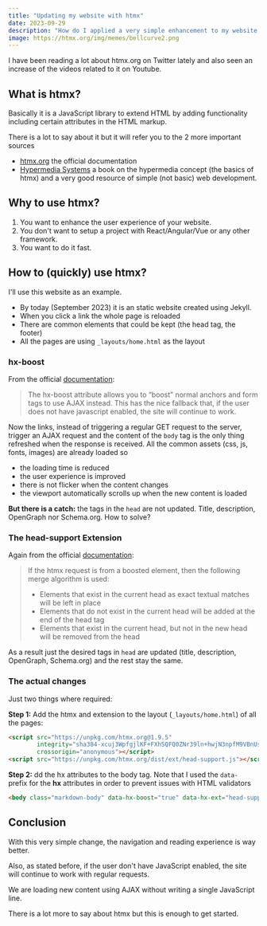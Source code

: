 ```yaml
---
title: "Updating my website with htmx"
date: 2023-09-29
description: "How do I applied a very simple enhancement to my website using the boost feature of htmx?"
image: https://htmx.org/img/memes/bellcurve2.png
---
```


I have been reading a lot about htmx.org on Twitter lately and also seen an increase of the videos related to it on
Youtube.

## What is htmx?

Basically it is a JavaScript library to extend HTML by adding functionality including certain attributes in the HTML
markup.

There is a lot to say about it but it will refer you to the 2 more important sources

- [htmx.org](https://htmx.org) the official documentation
- [Hypermedia Systems](https://hypermedia.systems/) a book on the hypermedia concept (the basics of htmx) and a very
  good resource of simple (not basic) web development.

## Why to use htmx?

1. You want to enhance the user experience of your website.
2. You don't want to setup a project with React/Angular/Vue or any other framework.
3. You want to do it fast.

## How to (quickly) use htmx?

I'll use this website as an example.

- By today (September 2023) it is an static website created using Jekyll.
- When you click a link the whole page is reloaded
- There are common elements that could be kept (the head tag, the footer)
- All the pages are using `_layouts/home.html` as the layout

### hx-boost

From the official [documentation](https://htmx.org/attributes/hx-boost/):

> The hx-boost attribute allows you to “boost” normal anchors and form tags to use AJAX instead. This has the nice
> fallback that, if the user does not have javascript enabled, the site will continue to work.

Now the links, instead of triggering a regular GET request to the server, trigger an AJAX request and the content of
the `body` tag is the only thing refreshed when the response is received. All the common assets (css, js, fonts, images)
are already loaded so

- the loading time is reduced
- the user experience is improved
- there is not flicker when the content changes
- the viewport automatically scrolls up when the new content is loaded

**But there is a catch:** the tags in the `head` are not updated. Title, description, OpenGraph nor Schema.org. How to
solve?

### The head-support Extension

Again from the official [documentation](https://htmx.org/extensions/head-support/#usage):

> If the htmx request is from a boosted element, then the following merge algorithm is used:
> - Elements that exist in the current head as exact textual matches will be left in place
> - Elements that do not exist in the current head will be added at the end of the head tag
> - Elements that exist in the current head, but not in the new head will be removed from the head

As a result just the desired tags in `head` are updated (title, description, OpenGraph, Schema.org) and the rest stay
the same.

### The actual changes

Just two things where required:

**Step 1:** Add the htmx and extension to the layout (`_layouts/home.html`) of all the pages:

```html
<script src="https://unpkg.com/htmx.org@1.9.5"
        integrity="sha384-xcuj3WpfgjlKF+FXhSQFQ0ZNr39ln+hwjN3npfM9VBnUskLolQAcN80McRIVOPuO"
        crossorigin="anonymous"></script>
<script src="https://unpkg.com/htmx.org/dist/ext/head-support.js"></script>
```

**Step 2:** dd the hx attributes to the body tag. Note that I used the `data-` prefix for the __hx__ attributes in order
to prevent issues with HTML validators

```html
<body class="markdown-body" data-hx-boost="true" data-hx-ext="head-support">
``` 

## Conclusion

With this very simple change, the navigation and reading experience is way better.

Also, as stated before, if the user don't have JavaScript enabled, the site will continue to work with regular requests.

We are loading new content using AJAX without writing a single JavaScript line.

There is a lot more to say about htmx but this is enough to get started.